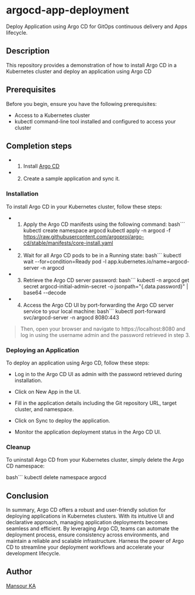# argocd-app-deployment
Deploy Application using Argo CD for GitOps continuous delivery and Apps lifecycle.


## Description
This repository provides a demonstration of how to install Argo CD in a Kubernetes cluster and deploy an application using Argo CD

## Prerequisites
Before you begin, ensure you have the following prerequisites:

- Access to a Kubernetes cluster
- kubectl command-line tool installed and configured to access your cluster

## Completion steps
- 1. Install [Argo CD](https://argo-cd.readthedocs.io/en/stable/getting_started/)
- 2. Create a sample application and sync it.


### Installation
To install Argo CD in your Kubernetes cluster, follow these steps:

- 1. Apply the Argo CD manifests using the following command:
bash```
kubectl create namespace argocd
kubectl apply -n argocd -f https://raw.githubusercontent.com/argoproj/argo-cd/stable/manifests/core-install.yaml
 
- 2. Wait for all Argo CD pods to be in a Running state:
bash```
kubectl wait --for=condition=Ready pod -l app.kubernetes.io/name=argocd-server -n argocd

- 3. Retrieve the Argo CD server password:
bash```
kubectl -n argocd get secret argocd-initial-admin-secret -o jsonpath="{.data.password}" | base64 --decode

- 4. Access the Argo CD UI by port-forwarding the Argo CD server service to your local machine:
bash```
kubectl port-forward svc/argocd-server -n argocd 8080:443

> Then, open your browser and navigate to https://localhost:8080 and log in using the username admin and the password retrieved in step 3.

### Deploying an Application
To deploy an application using Argo CD, follow these steps:

- Log in to the Argo CD UI as admin with the password retrieved during installation.

- Click on New App in the UI.

- Fill in the application details including the Git repository URL, target cluster, and namespace.

- Click on Sync to deploy the application.

- Monitor the application deployment status in the Argo CD UI.

### Cleanup
To uninstall Argo CD from your Kubernetes cluster, simply delete the Argo CD namespace:

bash```
kubectl delete namespace argocd

## Conclusion

In summary, Argo CD offers a robust and user-friendly solution for deploying applications in Kubernetes clusters. With its intuitive UI and declarative approach, managing application deployments becomes seamless and efficient. By leveraging Argo CD, teams can automate the deployment process, ensure consistency across environments, and maintain a reliable and scalable infrastructure. Harness the power of Argo CD to streamline your deployment workflows and accelerate your development lifecycle.

## Author
[Mansour KA](https://github.com/mansourka06)